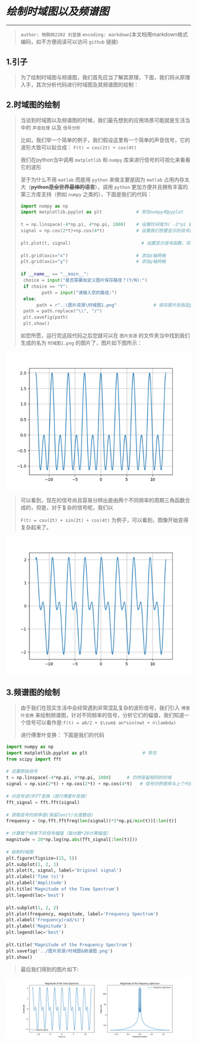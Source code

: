 #   *绘制时域图以及频谱图*
---
> `author: 物联网2202 刘昱旗`
> `encoding: markdown`(本文档用markdown格式编码，如不方便阅读可以访问 `github` 链接)
## 1.引子

> 为了绘制时域图与频谱图，我们首先应当了解其原理，下面，我们将从原理入手，其次分析代码进行时域图及其频谱图的绘制：

## 2.时域图的绘制

> 当谈到时域图以及频谱图的时候，我们最先想到的应用场景可能就是生活当中的 `声音处理` 以及 `信号分析`
>
> 比如，我们举一个简单的例子，我们假设这里有一个简单的声音信号，它的波形大致可以拟合成： ` F(t) = cos(2t) + cos(4t) ` 
>
> 我们在python当中调用 `matplotlib` 和 `numpy` 库来进行信号的可视化来看看它的波形
>
> 至于为什么不用 `matlab` 而是用 `python` 来做主要是因为 `matlab` 占用内存太大（**~~python是全世界最棒的语言~~**），调用 `python` 更加方便并且拥有丰富的第三方库支持（例如  `numpy` 之类的），下面是我们的代码：
>
> ```python
> import numpy as np
> import matplotlib.pyplot as plt             # 导包numpy和pyplot
> 
> t = np.linspace(-4*np.pi, 4*np.pi, 1000)    # 设置时间域为( -2*pi 到 2*pi )，取1000步以防图像过于尖锐
> signal = np.cos(2*t)+np.cos(4*t)            # 设置我们想要显示的信号函数
> 
> plt.plot(t, signal)                   		# 设置显示信号函数，将参数传入
> 
> plt.grid(axis="x")                          # 添加x轴网格
> plt.grid(axis="y")                          # 添加y轴网格
> 
> if __name__ == "__main__":
>  choice = input("是否需要自定义图片保存路径？(Y/N):")
>  if choice == "Y":
>         path = input("请输入您的路径:")
>  else:
>     	path = r"..\图片资源\时域图1.png"				# 保存图片到指定path(这里没写try和expect逻辑，所以需要自己手动建一个名字叫做图片资源的文件夹)
>  path = path.replace("\\", "/")
>  plt.savefig(path)
>  plt.show()
> ```
>
> 如您所愿，运行完这段代码之后您就可以在 `图片资源` 的文件夹当中找到我们生成的名为 `时域图1.png` 的图片了，图片如下图所示：
>

![Image](./图片资源/时域图1.png)


> 可以看到，现在的信号尚且容易分辨出是由两个不同频率的周期三角函数合成的，但是，对于复杂的信号呢，我们以
>
> `F(t) = cos(2t) + sin(2t) + cos(4t)` 为例子，可以看到，图像开始变得复杂起来了。

![Image](./图片资源/时域图2.png)

## 3.频谱图的绘制

> 由于我们在现实生活中会经常遇到非常混乱复杂的波形信号，我们引入 `傅里叶变换` 来绘制频谱图，针对不同频率的信号，分析它们的幅值，我们知道一个信号可以看作是:` f(t) = a0/2 + $\sum$ an*sin(nwt + n\lambda) `
>
> 进行傅里叶变换： 下面是我们的代码
> 
```python
import numpy as np
import matplotlib.pyplot as plt                     # 导包
from scipy import fft

# 设置原始信号
t = np.linspace(-4*np.pi, 4*np.pi, 1000)      # 仍然保留相同的时域
signal = np.sin(2*t) + np.cos(2*t) + np.cos(4*t)   # 信号仍然使用与上个代码相同的信号

# 对信号进行FFT变换（进行傅里叶变换）
fft_signal = fft.fft(signal)

# 获取信号的频率值(保留len(t)长度数组)
frequency = (np.fft.fftfreq(len(signal))*2*np.pi/min(t))[:len(t)]

# 计算每个频率下的信号幅值（取对数*20计算幅值）
magnitude = 20*np.log(np.abs(fft_signal[:len(t)]))

# 绘制时域图
plt.figure(figsize=(15, 5))
plt.subplot(1, 2, 1)
plt.plot(t, signal, label='Original signal')
plt.xlabel('Time (s)')
plt.ylabel('Amplitude')
plt.title('Magnitude of the Time Spectrum')
plt.legend(loc='best')

plt.subplot(1, 2, 2)
plt.plot(frequency, magnitude, label='Frequency Spectrum')
plt.xlabel('Frequency(rad/s)')
plt.ylabel('Magnitude')
plt.legend(loc='best')

plt.title('Magnitude of the Frequency Spectrum')
plt.savefig('../图片资源/时域图&频谱图.png')
plt.show()
```

> 最后我们得到的图片如下:
> 
![Image](./图片资源/时域图频谱图.png)
